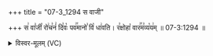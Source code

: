 +++
title = "07-3_1294 स वाजी"

+++
स꣢ वा꣣जी꣡ रो꣢च꣣नं꣢ दि꣣वः꣡ पव꣢꣯मानो꣣ वि꣡ धा꣢वति। र꣣क्षोहा꣡ वार꣢꣯म꣣व्य꣡य꣢म् ॥ 07-3:1294 ॥

<details><summary>विस्वर-मूलम् (VC)</summary>

स वाजी रोचनं दिवः पवमानो वि धावति । रक्षोहा वारमव्ययम् ॥१२९४॥
</details>